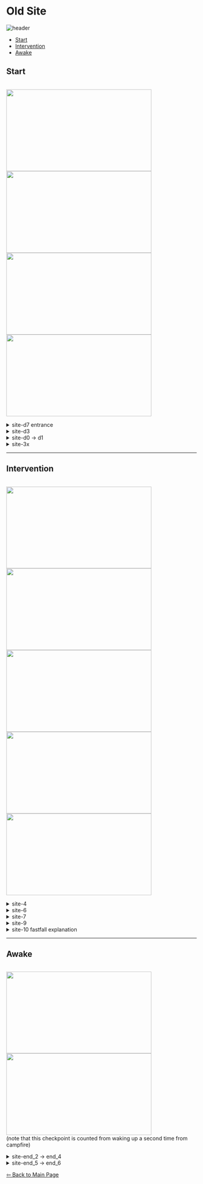# Old Site
   ![header](https://cdn.discordapp.com/attachments/293555577991200770/776706448184573962/unknown.png)
   - [Start](#start)
   - [Intervention](#intervention)
   - [Awake](#awake)
   ## Start
 \
 <img src="https://github.com/koralreeef/cuedump-anypercent/blob/main/images/2start1.webp" width="384" height="216"/>
 <img src="https://github.com/koralreeef/cuedump-anypercent/blob/main/images/2start2.webp" width="384" height="216"/>
 <img src="https://github.com/koralreeef/cuedump-anypercent/blob/main/images/2start3.webp" width="384" height="216"/>
 <img src="https://github.com/koralreeef/cuedump-anypercent/blob/main/images/2start4.webp" width="384" height="216"/>
 
   <details>
      <summary>site-d7 entrance</summary>
      
   ![gif](https://github.com/koralreeef/cuedump-anypercent/blob/main/images/2start1.webp)
   \
   ![cue](https://cdn.discordapp.com/attachments/293555577991200770/775432161359560717/start_1.PNG)
   \
   Downright dashing at this point allows you to gain your dash back while still breaking the block. Buffer a downright here or do the bhop strat afterwards.
   </details>
   
   <details>
      <summary>site-d3</summary>
      
   ![gif](https://github.com/koralreeef/cuedump-anypercent/blob/main/images/2start2.webp)
   \
   <img src="https://cdn.discordapp.com/attachments/293555577991200770/775432165654790154/start_2.PNG" width="340" height="240"/>
   \
   Upleft dashing between these two blue lines guarantees Madeline's Y-position always being in the dream block after the cutscene skip.
   </details>

   <details>
      <summary>site-d0 -> d1</summary>
      
   ![gif](https://github.com/koralreeef/cuedump-anypercent/blob/main/images/2start3.webp)
   \
   After the extended hyper on the wood platform, do an upright dash asap and you should have enough height to do a transition wallbounce and get a faster exit.
   </details>
 
   <details>
      <summary>site-3x</summary>
      
   ![gif](https://github.com/koralreeef/cuedump-anypercent/blob/main/images/2start4.webp)
   \
   Enter on right side of transition, hold up and right and buffer all three diagonal dashes and you won't ever die.
   </details>
   
  ----
 ## Intervention
 \
 <img src="https://github.com/koralreeef/cuedump-anypercent/blob/main/images/intervention1.webp" width="384" height="216"/>
 <img src="https://github.com/koralreeef/cuedump-anypercent/blob/main/images/intervention2.webp" width="384" height="216"/>
 <img src="https://github.com/koralreeef/cuedump-anypercent/blob/main/images/intervention5.webp" width="384" height="216"/>
 <img src="https://github.com/koralreeef/cuedump-anypercent/blob/main/images/intervention3.webp" width="384" height="216"/>
 <img src="https://github.com/koralreeef/cuedump-anypercent/blob/main/images/intervention4.webp" width="384" height="216"/>
 
  <details>
      <summary>site-4</summary>
      
   ![gif](https://github.com/koralreeef/cuedump-anypercent/blob/main/images/intervention1.webp)
   \
   ![cue](https://cdn.discordapp.com/attachments/293555577991200770/775432168222621716/intervention_1.PNG)
   \
   After upright dashing from the bottom of the dream block, grab the corner of the 2nd dream block and climb up to the ceiling. At this point, you should be able to upleft dash    cleanly through the dream block and skip the long way around.
   </details>
  
  <details>
      <summary>site-6</summary>
      
   ![gif](https://github.com/koralreeef/cuedump-anypercent/blob/main/images/intervention2.webp)
   \
   ![cue](https://cdn.discordapp.com/attachments/293555577991200770/775436566852010034/unknown.png)
   \
   This neutral cornerkick is extremely feel based and hard to get down at first, but this cue might help for getting muscle memory on the right track. Line up Madeline's feet to this line in the background here and upright dash > buffer neutral jump. It also helps to get to the left side of the coin block ASAP as its activating.
   </details>
  
   <details>
      <summary>site-7</summary>
      
   ![gif](https://github.com/koralreeef/cuedump-anypercent/blob/main/images/intervention5.webp)
   \
   ![cue](https://cdn.discordapp.com/attachments/293555577991200770/775432169609887804/intervention_5.PNG)
   \
   Stand on the coin, extend your hyper as much as possible, hold jump and down and right. You should only need to adjust for the 3rd coin with this.
   </details>
  
   <details>
      <summary>site-9</summary>
      
   ![gif](https://github.com/koralreeef/cuedump-anypercent/blob/main/images/intervention3.webp)
   \
   ![cue](https://cdn.discordapp.com/attachments/293555577991200770/775432168834990080/intervention_3.PNG)
   \
   This is the correct height needed to get the downright cb, noted by Madeline lining up with the pink space pixels. If you aren't lined up, back this up with an upright dash to get to the platform. You will die or lose more time otherwise.
   </details>
  
   <details>
      <summary>site-10 fastfall explanation</summary>
      
   ![gif](https://github.com/koralreeef/cuedump-anypercent/blob/main/images/intervention4.webp)
   \
   After you perform the wavedash > downleft, hold right immediately. When you are under the ice block, hold left immediately.
   </details>
   
   ----
 ## Awake
 \
 <img src="https://github.com/koralreeef/cuedump-anypercent/blob/main/images/awake1.webp" width="384" height="216"/>
 <img src="https://github.com/koralreeef/cuedump-anypercent/blob/main/images/awake2.webp" width="384" height="216"/>
 \
 (note that this checkpoint is counted from waking up a second time from campfire)
 
 <details>
      <summary>site-end_2 -> end_4</summary>
      
   dont buffer any jumps out of ultras in this section otherwise you lose speed
   ![gif](https://github.com/koralreeef/cuedump-anypercent/blob/main/images/awake1.webp)
   \
   ![cue](https://cdn.discordapp.com/attachments/293555577991200770/775432167210745876/awake_1.PNG)
   \
   Demohyper off the platform and ultra using this corner as an indicator. 
   \
   ![cue](https://cdn.discordapp.com/attachments/293555577991200770/775432168628682762/awake_2.PNG)
   \
   If you hit the ultra in the previous screen, be past this corner then ultra to line up the next demohyper. 
  </details>
  
  <details>
      <summary>site-end_5 -> end_6</summary>
      
   ![gif](https://github.com/koralreeef/cuedump-anypercent/blob/main/images/awake2.webp)
   \
   ![cue](https://cdn.discordapp.com/attachments/293555577991200770/775439313017634826/unknown.png)
   \
   Start both wavedashes on this ledge, buffer the jump out of the second wavedash through transition to setup this cb.
  </details>

[⇦ Back to Main Page](https://github.com/koralreeef/anypercent-cuecollection)
